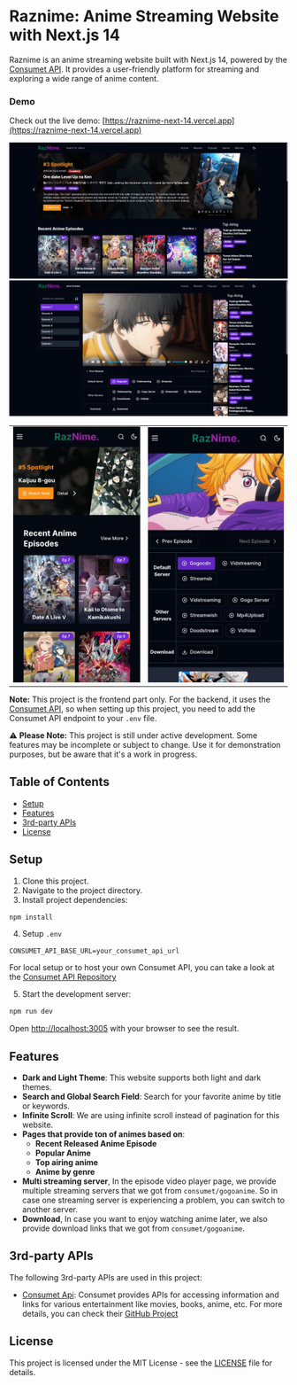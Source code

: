 # Raznime: Anime Streaming Website with Next.js 14

Raznime is an anime streaming website built with Next.js 14, powered by the [Consumet API](https://github.com/consumet/api.consumet.org). It provides a user-friendly platform for streaming and exploring a wide range of anime content.

### Demo

Check out the live demo: [https://raznime-next-14.vercel.app](https://raznime-next-14.vercel.app)

![Desktop View 1](./public/images/desktop1.png)
![Desktop View 2](./public/images/desktop2.png)

<table>
  <tr>
    <td><img src="./public/images/mobile1.png" alt="Mobile View 1"></td>
    <td><img src="./public/images/mobile2.png" alt="Mobile View 2"></td>
  </tr>
</table>

**Note:** This project is the frontend part only. For the backend, it uses the [Consumet API](https://github.com/consumet/api.consumet.org), so when setting up this project, you need to add the Consumet API endpoint to your `.env` file.

⚠️ **Please Note:** This project is still under active development. Some features may be incomplete or subject to change. Use it for demonstration purposes, but be aware that it's a work in progress.

## Table of Contents

- [Setup](#setup)
- [Features](#features)
- [3rd-party APIs](#3rd-party-apis)
- [License](#license)

## Setup

1. Clone this project.
2. Navigate to the project directory.
3. Install project dependencies:

```bash
npm install
```

4. Setup `.env`

```
CONSUMET_API_BASE_URL=your_consumet_api_url
```

For local setup or to host your own Consumet API, you can take a look at the [Consumet API Repository](https://github.com/consumet/api.consumet.org)

5. Start the development server:

```bash
npm run dev
```

Open [http://localhost:3005](http://localhost:3005) with your browser to see the result.

## Features

- **Dark and Light Theme**: This website supports both light and dark themes.
- **Search and Global Search Field**: Search for your favorite anime by title or keywords.
- **Infinite Scroll**: We are using infinite scroll instead of pagination for this website.
- **Pages that provide ton of animes based on**:
  - **Recent Released Anime Episode**
  - **Popular Anime**
  - **Top airing anime**
  - **Anime by genre**
- **Multi streaming server**, In the episode video player page, we provide multiple streaming servers that we got from `consumet/gogoanime`. So in case one streaming server is experiencing a problem, you can switch to another server.
- **Download**, In case you want to enjoy watching anime later, we also provide download links that we got from `consumet/gogoanime`.

## 3rd-party APIs

The following 3rd-party APIs are used in this project:

- [Consumet Api](https://api.consumet.org/): Consumet provides APIs for accessing information and links for various entertainment like movies, books, anime, etc. For more details, you can check their [GitHub Project](https://github.com/consumet/api.consumet.org)

## License

This project is licensed under the MIT License - see the [LICENSE](LICENSE) file for details.
